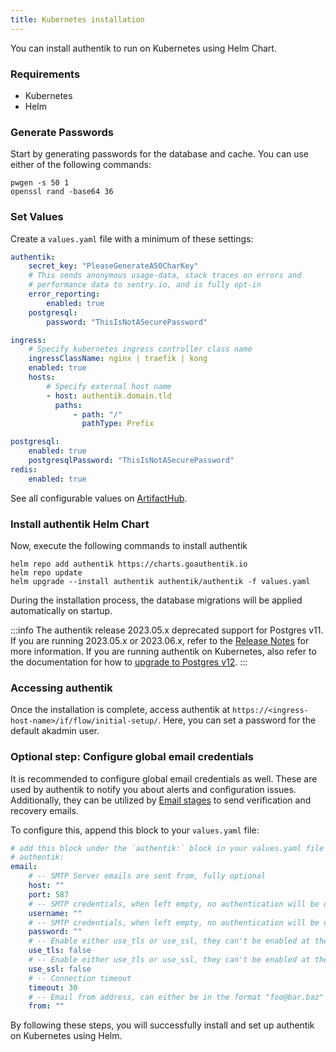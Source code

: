 ```yaml
---
title: Kubernetes installation
---
```


You can install authentik to run on Kubernetes using Helm Chart.

### Requirements

-   Kubernetes
-   Helm

### Generate Passwords

Start by generating passwords for the database and cache. You can use either of the following commands:

```
pwgen -s 50 1
openssl rand -base64 36
```

### Set Values

Create a `values.yaml` file with a minimum of these settings:

```yaml
authentik:
    secret_key: "PleaseGenerateA50CharKey"
    # This sends anonymous usage-data, stack traces on errors and
    # performance data to sentry.io, and is fully opt-in
    error_reporting:
        enabled: true
    postgresql:
        password: "ThisIsNotASecurePassword"

ingress:
    # Specify kubernetes ingress controller class name
    ingressClassName: nginx | traefik | kong
    enabled: true
    hosts:
        # Specify external host name
        - host: authentik.domain.tld
          paths:
              - path: "/"
                pathType: Prefix

postgresql:
    enabled: true
    postgresqlPassword: "ThisIsNotASecurePassword"
redis:
    enabled: true
```

See all configurable values on [ArtifactHub](https://artifacthub.io/packages/helm/goauthentik/authentik).

### Install authentik Helm Chart

Now, execute the following commands to install authentik

```
helm repo add authentik https://charts.goauthentik.io
helm repo update
helm upgrade --install authentik authentik/authentik -f values.yaml
```

During the installation process, the database migrations will be applied automatically on startup.

:::info
The authentik release 2023.05.x deprecated support for Postgres v11. If you are running 2023.05.x or 2023.06.x, refer to the [Release Notes](https://goauthentik.io/docs/releases/2023.5#breaking-changes) for more information. If you are running authentik on Kubernetes, also refer to the documentation for how to [upgrade to Postgres v12](https://goauthentik.io/docs/troubleshooting/postgres/upgrade_kubernetes).
:::

### Accessing authentik

Once the installation is complete, access authentik at `https://<ingress-host-name>/if/flow/initial-setup/`. Here, you can set a password for the default akadmin user.

### Optional step: Configure global email credentials

It is recommended to configure global email credentials as well. These are used by authentik to notify you about alerts and configuration issues. Additionally, they can be utilized by [Email stages](../flow/stages/email/index.mdx) to send verification and recovery emails.

To configure this, append this block to your `values.yaml` file:

```yaml
# add this block under the `authentik:` block in your values.yaml file
# authentik:
email:
    # -- SMTP Server emails are sent from, fully optional
    host: ""
    port: 587
    # -- SMTP credentials, when left empty, no authentication will be done
    username: ""
    # -- SMTP credentials, when left empty, no authentication will be done
    password: ""
    # -- Enable either use_tls or use_ssl, they can't be enabled at the same time.
    use_tls: false
    # -- Enable either use_tls or use_ssl, they can't be enabled at the same time.
    use_ssl: false
    # -- Connection timeout
    timeout: 30
    # -- Email from address, can either be in the format "foo@bar.baz" or "authentik <foo@bar.baz>"
    from: ""
```

By following these steps, you will successfully install and set up authentik on Kubernetes using Helm.
